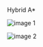 Hybrid A*

![image 1](https://gitee.com/lucianzhong/hybrid_-a_star_demo/blob/master/Hybrid_A*_%E6%95%B0%E6%8D%AE/%E5%9C%BA%E6%99%AF1/scenario_1.png)


![image 2](https://gitee.com/lucianzhong/hybrid_-a_star_demo/blob/master/Hybrid_A*_%E6%95%B0%E6%8D%AE/%E5%9C%BA%E6%99%AF2/scenario_2.png)